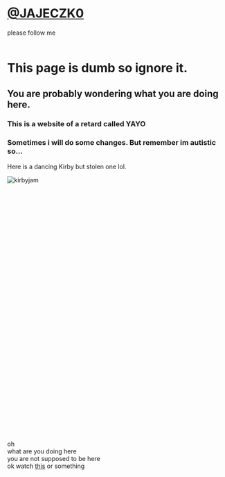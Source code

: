 # [@JAJECZK0](https://twitter.com/JAJECZK0)<br/>
please follow me
<br/>
<br/>
# This page is dumb so ignore it.<br/>
## You are probably wondering what you are doing here.<br/>
### This is a website of a retard called YAYO
### Sometimes i will do some changes. But remember im autistic so...

Here is a dancing Kirby but stolen one lol.

![kirbyjam](https://user-images.githubusercontent.com/54854992/126005718-f8f2fee2-e25d-480b-a587-dda57a0fea42.gif)
<br/><br/><br/><br/><br/><br/><br/><br/><br/><br/><br/><br/><br/><br/><br/><br/><br/><br/><br/><br/><br/><br/><br/><br/><br/><br/><br/><br/><br/><br/><br/><br/><br/><br/><br/>




oh<br/>
what are you doing here<br/>
you are not supposed to be here<br/>
ok watch [this](/video.html) or something<br/>
